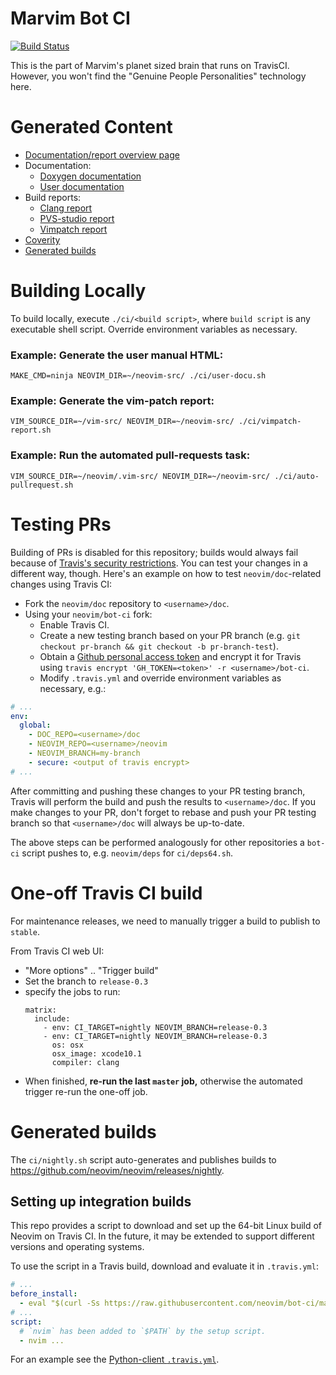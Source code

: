 # Marvim Bot CI

[![Build Status](https://travis-ci.org/neovim/bot-ci.svg?branch=master)](https://travis-ci.org/neovim/bot-ci)

This is the part of Marvim's planet sized brain that runs on TravisCI.
However, you won't find the "Genuine People Personalities" technology here.

# Generated Content

 - [Documentation/report overview page][doc-index]
 - Documentation:
   - [Doxygen documentation][doc-dev]
   - [User documentation][doc-user]
 - Build reports:
   - [Clang report][clang-report]
   - [PVS-studio report][pvs-report]
   - [Vimpatch report][vimpatch-report]
 - [Coverity][coverity]
 - [Generated builds](#generated-builds)

[doc-index]: https://neovim.io/doc
[doc-dev]: https://neovim.io/doc/dev
[doc-user]: https://neovim.io/doc/user
[clang-report]: https://neovim.io/doc/reports/clang
[pvs-report]: https://neovim.io/doc/reports/pvs
[vimpatch-report]: https://neovim.io/doc/reports/vimpatch
[coverity]: https://scan.coverity.com/projects/2227

# Building Locally

To build locally, execute `./ci/<build script>`, where `build script` is any
executable shell script. Override environment variables as necessary.

### Example: Generate the user manual HTML:

    MAKE_CMD=ninja NEOVIM_DIR=~/neovim-src/ ./ci/user-docu.sh

### Example: Generate the vim-patch report:

    VIM_SOURCE_DIR=~/vim-src/ NEOVIM_DIR=~/neovim-src/ ./ci/vimpatch-report.sh

### Example: Run the automated pull-requests task:

    VIM_SOURCE_DIR=~/neovim/.vim-src/ NEOVIM_DIR=~/neovim-src/ ./ci/auto-pullrequest.sh

# Testing PRs

Building of PRs is disabled for this repository; builds would always fail
because of [Travis's security restrictions][travis-security].
You can test your changes in a different way, though. Here's an example on how
to test `neovim/doc`-related changes using Travis CI:

 * Fork the `neovim/doc` repository to `<username>/doc`.
 * Using your `neovim/bot-ci` fork:
   * Enable Travis CI.
   * Create a new testing branch based on your PR branch (e.g. `git checkout
     pr-branch && git checkout -b pr-branch-test`).
   * Obtain a [Github personal access token](https://github.com/settings/applications)
     and encrypt it for Travis using `travis encrypt 'GH_TOKEN=<token>' -r
     <username>/bot-ci`.
   * Modify `.travis.yml` and override environment variables as necessary, e.g.:

```yaml
# ...
env:
  global:
    - DOC_REPO=<username>/doc
    - NEOVIM_REPO=<username>/neovim
    - NEOVIM_BRANCH=my-branch
    - secure: <output of travis encrypt>
# ...
```

After committing and pushing these changes to your PR testing branch, Travis
will perform the build and push the results to `<username>/doc`. If you make
changes to your PR, don't forget to rebase and push your PR testing branch so
that `<username>/doc` will always be up-to-date.

The above steps can be performed analogously for other repositories a `bot-ci`
script pushes to, e.g. `neovim/deps` for `ci/deps64.sh`.

# One-off Travis CI build

For maintenance releases, we need to manually trigger a build to publish to
`stable`.

From Travis CI web UI:

- "More options" .. "Trigger build"
- Set the branch to `release-0.3`
- specify the jobs to run:
  ```
  matrix:
    include:
      - env: CI_TARGET=nightly NEOVIM_BRANCH=release-0.3
      - env: CI_TARGET=nightly NEOVIM_BRANCH=release-0.3
        os: osx
        osx_image: xcode10.1
        compiler: clang
  ```
- When finished, **re-run the last `master` job,** otherwise the automated trigger
  re-run the one-off job.


# Generated builds

The `ci/nightly.sh` script auto-generates and publishes builds to
https://github.com/neovim/neovim/releases/nightly.

## Setting up integration builds

This repo provides a script to download and set up the 64-bit Linux build of
Neovim on Travis CI. In the future, it may be extended to support different
versions and operating systems.

To use the script in a Travis build, download and evaluate it in `.travis.yml`:

```yaml
# ...
before_install:
  - eval "$(curl -Ss https://raw.githubusercontent.com/neovim/bot-ci/master/scripts/travis-setup.sh) nightly-x64"
# ...
script:
  # `nvim` has been added to `$PATH` by the setup script.
  - nvim ...
```

For an example see the [Python-client `.travis.yml`](https://github.com/neovim/python-client/blob/master/.travis.yml).


[travis-security]: http://docs.travis-ci.com/user/pull-requests/#Security-Restrictions-when-testing-Pull-Requests
